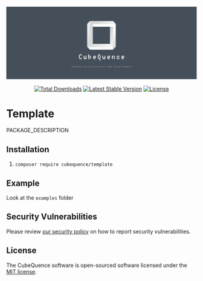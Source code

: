 <p align="center"><a href="https://github.com/CubeQuence/template" target="_blank" rel="noopener"><img src="https://raw.githubusercontent.com/CubeQuence/CubeQuence/master/public/assets/images/banner.png"></a></p>

<p align="center">
<a href="https://packagist.org/packages/cubequence/template"><img src="https://poser.pugx.org/cubequence/template/d/total.svg" alt="Total Downloads"></a>
<a href="https://packagist.org/packages/cubequence/template"><img src="https://poser.pugx.org/cubequence/template/v/stable.svg" alt="Latest Stable Version"></a>
<a href="https://packagist.org/packages/cubequence/template"><img src="https://poser.pugx.org/cubequence/template/license.svg" alt="License"></a>
</p>

# Template

PACKAGE_DESCRIPTION

## Installation

1. `composer require cubequence/template`

## Example

Look at the `examples` folder

## Security Vulnerabilities

Please review [our security policy](https://github.com/CubeQuence/template/security/policy) on how to report security vulnerabilities.

## License

The CubeQuence software is open-sourced software licensed under the [MIT license](LICENSE.md).
